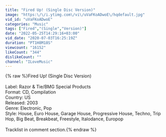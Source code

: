 ```yaml
---
title: "Fired Up! (Single Disc Version)"
image: "https:\/\/i.ytimg.com\/vi\/uVaFKoADwoE\/hqdefault.jpg"
vid_id: "uVaFKoADwoE"
categories: "Music"
tags: ["Fired","(Single","Version)"]
date: "2022-05-25T14:29:16+03:00"
vid_date: "2020-07-03T16:25:19Z"
duration: "PT1H8M18S"
viewcount: "16152"
likeCount: "344"
dislikeCount: ""
channel: "ILoveMusic"
---
```

{% raw %}Fired Up! (Single Disc Version)<br /><br />Label: Razor &amp; Tie/BMG Special Products<br />Format: CD, Compilation<br />Country: US<br />Released: 2003<br />Genre: Electronic, Pop<br />Style: House, Euro House, Garage House, Progressive House, Techno, Trip Hop, Big Beat, Breakbeat, Freestyle, Italodance, Europop<br /><br />Tracklist in comment section.{% endraw %}
